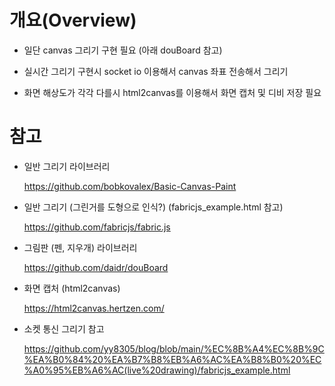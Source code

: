 # 개요(Overview)
- 일단 canvas 그리기 구현 필요 (아래 douBoard 참고)

- 실시간 그리기 구현시 socket io 이용해서 canvas 좌표 전송해서 그리기

- 화면 해상도가 각각 다를시 html2canvas를 이용해서 화면 캡처 및 디비 저장 필요


# 참고
- 일반 그리기 라이브러리

    https://github.com/bobkovalex/Basic-Canvas-Paint

- 일반 그리기 (그린거를 도형으로 인식?) (fabricjs_example.html 참고)

    https://github.com/fabricjs/fabric.js

- 그림판 (펜, 지우개) 라이브러리

    https://github.com/daidr/douBoard

- 화면 캡처 (html2canvas)

    https://html2canvas.hertzen.com/

- 소켓 통신 그리기 참고

    https://github.com/yy8305/blog/blob/main/%EC%8B%A4%EC%8B%9C%EA%B0%84%20%EA%B7%B8%EB%A6%AC%EA%B8%B0%20%EC%A0%95%EB%A6%AC(live%20drawing)/fabricjs_example.html